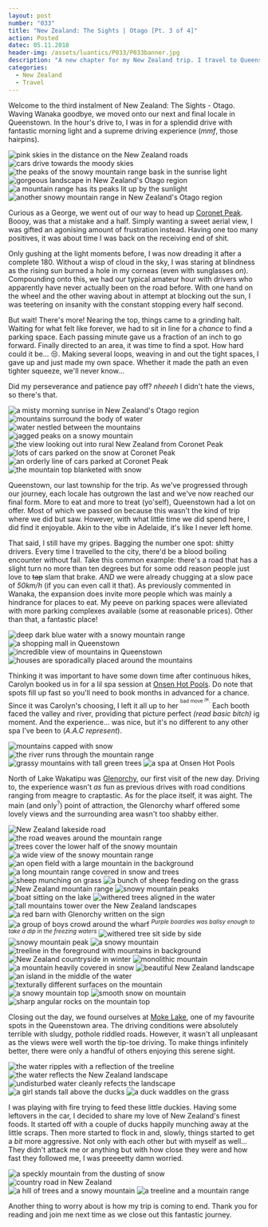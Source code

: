 ```yaml
---
layout: post
number: "033"
title: "New Zealand: The Sights | Otago [Pt. 3 of 4]"
action: Posted
datec: 05.11.2018
header-img: /assets/luantics/P033/P033banner.jpg
description: "A new chapter for my New Zealand trip. I travel to Queenstown and its nearby locales like Glenorchy and Moke Lake"
categories:
  - New Zealand
  - Travel
---
```


Welcome to the third instalment of New Zealand: The Sights - Otago. Waving Wanaka goodbye, we moved onto our next and final locale in Queenstown. In the hour's drive to, I was in for a splendid drive with fantastic morning light and a supreme driving experience (_mmf_, those hairpins). 

<div class="imageset">
	<div class="row">
		<img src="{{ baseurl }}/assets/luantics/P033/P033NZ01a.jpg" alt="pink skies in the distance on the New Zealand roads" class="half"/>
		<img src="{{ baseurl }}/assets/luantics/P033/P033NZ01b.jpg" alt="cars drive towards the moody skies" class="half"/>
	</div>
	<img src="{{ baseurl }}/assets/luantics/P033/P033NZ02.jpg" alt="the peaks of the snowy mountain range bask in the sunrise light"/>
	<img src="{{ baseurl }}/assets/luantics/P033/P033NZ03.jpg" alt="gorgeous landscape in New Zealand's Otago region"/>
	<img src="{{ baseurl }}/assets/luantics/P033/P033NZ04.jpg" alt="a mountain range has its peaks lit up by the sunlight"/>
	<img src="{{ baseurl }}/assets/luantics/P033/P033NZ05.jpg" alt="another snowy mountain range in New Zealand's Otago region"/>
</div>

Curious as a George, we went out of our way to head up <a href="https://www.google.com/maps/place/The+Coronet/@-44.9692135,168.6732498,13z/data=!4m8!1m2!2m1!1sthe+coronet!3m4!1s0xa9d51a3b917adf83:0x235c86968d8864fc!8m2!3d-44.9158333!4d168.7391666">Coronet Peak</a>. Boooy, was that a mistake and a half. Simply wanting a sweet aerial view, I was gifted an agonising amount of frustration instead. Having one too many positives, it was about time I was back on the receiving end of shit. 

Only gushing at the light moments before, I was now dreading it after a complete 180. Without a wisp of cloud in the sky, I was staring at blindness as the rising sun burned a hole in my corneas (even with sunglasses _on_). Compounding onto this, we had our typical amateur hour with drivers who apparently have never actually been on the road before. With one hand on the wheel and the other waving about in attempt at blocking out the sun, I was teetering on insanity with the constant stopping every half second.

But wait! There's more! Nearing the top, things came to a grinding halt. Waiting for what felt like forever, we had to sit in line for a _chance_ to find a parking space. Each passing minute gave us a fraction of an inch to go forward. Finally directed to an area, it was time to find a spot. How hard could it be... :unamused:. Making several loops, weaving in and out the tight spaces, I gave up and just made my own space. Whether it made the path an even tighter squeeze, we'll never know...

Did my perseverance and patience pay off? _nheeeh_ I didn't hate the views, so there's that. 

<div class="imageset">
	<img src="{{ baseurl }}/assets/luantics/P033/P033NZ06.jpg" alt="a misty morning sunrise in New Zealand's Otago region"/>
	<div class="row">
		<img src="{{ baseurl }}/assets/luantics/P033/P033NZ07a.jpg" alt="mountains surround the body of water" class="half"/>
		<img src="{{ baseurl }}/assets/luantics/P033/P033NZ07b.jpg" alt="water nestled between the mountains" class="half"/>
	</div>
	<img src="{{ baseurl }}/assets/luantics/P033/P033NZ08.jpg" alt="jagged peaks on a snowy mountain"/>
	<img src="{{ baseurl }}/assets/luantics/P033/P033NZ09.jpg" alt="the view looking out into  rural New Zealand from Coronet Peak"/>
	<div class="row">
		<img src="{{ baseurl }}/assets/luantics/P033/P033NZ10a.jpg" alt="lots of cars parked on the snow at Coronet Peak" class="half"/>
		<img src="{{ baseurl }}/assets/luantics/P033/P033NZ10b.jpg" alt="an orderly line of cars parked at Coronet Peak" class="half"/>
	</div>
	<img src="{{ baseurl }}/assets/luantics/P033/P033NZ11.jpg" alt="the mountain top blanketed with snow"/>
</div>

Queenstown, our last township for the trip. As we've progressed through our journey, each locale has outgrown the last and we've now reached our final form. More to eat and more to treat (yo'self), Queenstown had a lot on offer. Most of which we passed on because this wasn't the kind of trip where we did but saw. However, with what little time we did spend here, I did find it enjoyable. Akin to the vibe in Adelaide, it's like I never left home.

That said, I still have my gripes. Bagging the number one spot: shitty drivers. Every time I travelled to the city, there'd be a blood boiling encounter without fail. Take this common example: there's a road that has a slight turn no more than ten degrees but for some odd reason people just love to ~~tap~~ slam that brake. _AND_ we were already chugging at a slow pace of _50km/h_ (if you can even call it that). As previously commented in Wanaka, the expansion does invite more people which was mainly a hindrance for places to eat. My peeve on parking spaces were alleviated with more parking complexes available (some at reasonable prices). Other than that, a fantastic place!

<div class="imageset">
	<img src="{{ baseurl }}/assets/luantics/P033/P033NZ12.jpg" alt="deep dark blue water with a snowy mountain range"/>
	<img src="{{ baseurl }}/assets/luantics/P033/P033NZ13.jpg" alt="a shopping mall in Queenstown"/>
	<img src="{{ baseurl }}/assets/luantics/P033/P033NZ14.jpg" alt="incredible view of mountains in Queenstown"/>
	<img src="{{ baseurl }}/assets/luantics/P033/P033NZ15.jpg" alt="houses are sporadically placed around the mountains"/>
</div>

Thinking it was important to have some down time after continuous hikes, Carolyn booked us in for a lil spa session at <a href="https://www.onsen.co.nz/">Onsen Hot Pools</a>. Do note that spots fill up fast so you'll need to book months in advanced for a chance. Since it was Carolyn's choosing, I left it all up to her <sup><sup>bad move <sup>/jk</sup>.</sup></sup> Each booth faced the valley and river, providing that picture perfect _(read basic bitch)_ ig moment. And the experience... was nice, but it's no different to any other spa I've been to (_A.A.C represent_).

<div class="imageset">
	<img src="{{ baseurl }}/assets/luantics/P033/P033NZ16.jpg" alt="mountains capped with snow"/>
	<img src="{{ baseurl }}/assets/luantics/P033/P033NZ17.jpg" alt="the river runs through the mountain range"/>
	<img src="{{ baseurl }}/assets/luantics/P033/P033NZ18.jpg" alt="grassy mountains with tall green trees"/>
	<img src="{{ baseurl }}/assets/luantics/P033/P033NZ19.jpg" alt="a spa at Onsen Hot Pools"/>
</div>

North of Lake Wakatipu was <a href="https://www.google.com/maps/place/Glenorchy+9372,+New+Zealand/@-44.8020003,168.3392297,12z/data=!3m1!4b1!4m5!3m4!1s0xa9d5a41f73b0997f:0x500ef8684797100!8m2!3d-44.8505503!4d168.3881969">Glenorchy</a>, our first visit of the new day. Driving to, the experience wasn't _as_ fun as previous drives with road conditions ranging from meagre to craptastic. As for the place itself, it was aight. The main (and only<sup>?</sup>) point of attraction, the Glenorchy wharf offered some lovely views and the surrounding area wasn't too shabby either. 

<div class="imageset">
	<div class="row">
		<img src="{{ baseurl }}/assets/luantics/P033/P033NZ20a.jpg" alt="New Zealand lakeside road" class="half"/>
		<img src="{{ baseurl }}/assets/luantics/P033/P033NZ20b.jpg" alt="the road weaves around the mountain range" class="half"/>
	</div>
	<img src="{{ baseurl }}/assets/luantics/P033/P033NZ22.jpg" alt="trees cover the lower half of the snowy mountain"/>
	<img src="{{ baseurl }}/assets/luantics/P033/P033NZ23.jpg" alt="a wide view of the snowy mountain range"/>
	<img src="{{ baseurl }}/assets/luantics/P033/P033NZ24.jpg" alt="an open field with a large mountain in the background"/>
	<img src="{{ baseurl }}/assets/luantics/P033/P033NZ25.jpg" alt="a long mountain range covered in snow and trees"/>
	<div class="row">
		<img src="{{ baseurl }}/assets/luantics/P033/P033NZ26a.jpg" alt="sheep munching on grass" class="half"/>
		<img src="{{ baseurl }}/assets/luantics/P033/P033NZ26b.jpg" alt="a bunch of sheep feeding on the grass" class="half"/>
	</div>
	<img src="{{ baseurl }}/assets/luantics/P033/P033NZ27.jpg" alt="New Zealand mountain range"/>
	<img src="{{ baseurl }}/assets/luantics/P033/P033NZ28.jpg" alt="snowy mountain peaks"/>
	<img src="{{ baseurl }}/assets/luantics/P033/P033NZ29.jpg" alt="boat sitting on the lake"/>
	<img src="{{ baseurl }}/assets/luantics/P033/P033NZ30.jpg" alt="withered trees aligned in the water"/>
	<img src="{{ baseurl }}/assets/luantics/P033/P033NZ31.jpg" alt="tall mountains tower over the New Zealand landscapes"/>
	<img src="{{ baseurl }}/assets/luantics/P033/P033NZ32.jpg" alt="a red barn with Glenorchy written on the sign"/>
	<img src="{{ baseurl }}/assets/luantics/P033/P033NZ33.jpg" alt="a group of boys crowd around the wharf"/>
	<em><sup>Purple boardies was ballsy enough to take a dip in the freezing waters</sup></em>
	<img src="{{ baseurl }}/assets/luantics/P033/P033NZ34.jpg" alt="withered tree sit side by side"/>
	<div class="row">
		<img src="{{ baseurl }}/assets/luantics/P033/P033NZ35a.jpg" alt="snowy mountain peak" class="half"/>
		<img src="{{ baseurl }}/assets/luantics/P033/P033NZ35b.jpg" alt="a snowy mountain" class="half"/>
	</div>
	<img src="{{ baseurl }}/assets/luantics/P033/P033NZ36.jpg" alt="treeline in the foreground with mountains in background"/>
	<img src="{{ baseurl }}/assets/luantics/P033/P033NZ37.jpg" alt="New Zealand countryside in winter"/>
	<img src="{{ baseurl }}/assets/luantics/P033/P033NZ38.jpg" alt="monolithic mountain"/>
	<img src="{{ baseurl }}/assets/luantics/P033/P033NZ39.jpg" alt="a mountain heavily covered in snow"/>
	<img src="{{ baseurl }}/assets/luantics/P033/P033NZ40.jpg" alt="beautiful New Zealand landscape"/>
	<img src="{{ baseurl }}/assets/luantics/P033/P033NZ41.jpg" alt="an island in the middle of the water"/>
	<img src="{{ baseurl }}/assets/luantics/P033/P033NZ42.jpg" alt="texturally different surfaces on the mountain"/>
	<div class="row">
		<img src="{{ baseurl }}/assets/luantics/P033/P033NZ43.jpg" alt="a snowy mountain top" class="half"/>
		<img src="{{ baseurl }}/assets/luantics/P033/P033NZ44.jpg" alt="smooth snow on mountain" class="half"/>
	</div>
	<img src="{{ baseurl }}/assets/luantics/P033/P033NZ45.jpg" alt="sharp angular rocks on the mountain top"/>
</div>

Closing out the day, we found ourselves at <a href="https://www.google.com/maps/place/Moke+Lake/@-45.0044291,168.5586233,14.33z/data=!4m5!3m4!1s0xa9d50259329d0753:0x2a00ef86ab645490!8m2!3d-45.0014921!4d168.5640754">Moke Lake</a>, one of my favourite spots in the Queenstown area. The driving conditions were absolutely terrible with sludgy, pothole riddled roads. However, it wasn't all unpleasant as the views were well worth the tip-toe driving. To make things infinitely better, there were only a handful of others enjoying this serene sight.

<div class="imageset">
	<img src="{{ baseurl }}/assets/luantics/P033/P033NZ46.jpg" alt="the water ripples with a reflection of the treeline"/>
	<img src="{{ baseurl }}/assets/luantics/P033/P033NZ47.jpg" alt="the water reflects the New Zealand landscape"/>
	<img src="{{ baseurl }}/assets/luantics/P033/P033NZ48.jpg" alt="undisturbed water cleanly refects the landscape"/>
	<div class="row">
		<img src="{{ baseurl }}/assets/luantics/P033/P033NZ49a.jpg" alt="a girl stands tall above the ducks" class="half"/>
		<img src="{{ baseurl }}/assets/luantics/P033/P033NZ49b.jpg" alt="a duck waddles on the grass" class="half"/>
	</div>
</div>

I was playing with fire trying to feed these little duckies. Having some leftovers in the car, I decided to share my love of New Zealand's finest foods. It started off with a couple of ducks happily munching away at the little scraps. Then more started to flock in and, slowly, things started to get a _bit_ more aggressive. Not only with each other but with myself as well... They didn't attack me or anything but with how close they were and how fast they followed me, I was preeeetty damn worried. 

<div class="imageset">
	<img src="{{ baseurl }}/assets/luantics/P033/P033NZ50.jpg" alt="a speckly mountain from the dusting of snow"/>
	<img src="{{ baseurl }}/assets/luantics/P033/P033NZ51.jpg" alt="country road in New Zealand"/>
	<div class="row">
		<img src="{{ baseurl }}/assets/luantics/P033/P033NZ52a.jpg" alt="a hill of trees and a snowy mountain" class="half"/>
		<img src="{{ baseurl }}/assets/luantics/P033/P033NZ52b.jpg" alt="a treeline and a mountain range" class="half"/>
	</div>
</div>

Another thing to worry about is how my trip is coming to end. Thank you for reading and join me next time as we close out this fantastic journey.